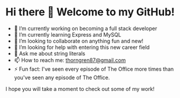 # Hi there 👋 Welcome to my GitHub!

- 🔭 I’m currently working on becoming a full stack developer
- 🌱 I’m currently learning Express and MySQL
- 👯 I’m looking to collaborate on anything fun and new!
- 🤔 I’m looking for help with entering this new career field
- 💬 Ask me about string literals
- 📫 How to reach me: thorngren87@gmail.com
- ⚡ Fun fact: I've seen every episode of The Office more times than you've seen any episode of The Office.

I hope you will take a moment to check out some of my work!
